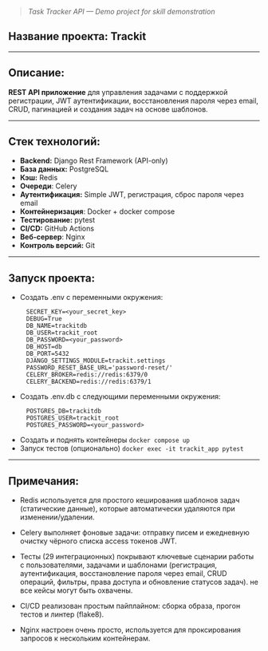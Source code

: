 > *Task Tracker API — Demo project for skill demonstration*
## Название проекта: Trackit

---

## Описание:

**REST API приложение** для управления задачами с поддержкой регистрации, JWT аутентификации, восстановления пароля через email, CRUD, пагинацией и создания задач на основе шаблонов.

---

## Стек технологий:

* **Backend:** Django Rest Framework (API-only)
* **База данных:** PostgreSQL
* **Кэш:** Redis 
* **Очереди**: Celery 
* **Аутентификация:** Simple JWT, регистрация, сброс пароля через email
* **Контейнеризация**: Docker + docker compose
* **Тестирование:** pytest 
* **CI/CD:** GitHub Actions 
* **Веб-сервер**: Nginx
* **Контроль версий:** Git 

---

## Запуск проекта:

* Создать .env с переменными окружения:
```
	 SECRET_KEY=<your_secret_key>
	 DEBUG=True
	 DB_NAME=trackitdb
	 DB_USER=trackit_root
	 DB_PASSWORD=<your_password>
	 DB_HOST=db
	 DB_PORT=5432
	 DJANGO_SETTINGS_MODULE=trackit.settings
	 PASSWORD_RESET_BASE_URL='password-reset/'
	 CELERY_BROKER=redis://redis:6379/0
	 CELERY_BACKEND=redis://redis:6379/1
```
* Создать .env.db с следующими переменными окружения:
```
	 POSTGRES_DB=trackitdb
	 POSTGRES_USER=trackit_root
	 POSTGRES_PASSWORD=<your_password>
```
*  Создать и поднять контейнеры `docker compose up` 
*  Запуск тестов (опционально) `docker exec -it trackit_app pytest`

---

## Примечания:

- Redis используется для простого кеширования шаблонов задач (статические данные), которые автоматически удаляются при изменении/удалении.
    
- Celery выполняет фоновые задачи: отправку писем и ежедневную очистку чёрного списка access токенов JWT.
    
- Тесты (29 интеграционных) покрывают ключевые сценарии работы с пользователями, задачами и шаблонами (регистрация, аутентификация, восстановление пароля через email, CRUD операций, фильтры, права доступа и обновление статусов задач). не все кейсы могут быть охвачены.
    
- CI/CD реализован простым пайплайном: сборка образа, прогон тестов и линтер (flake8).
    
- Nginx настроен очень просто, используется для проксирования запросов к нескольким контейнерам.
